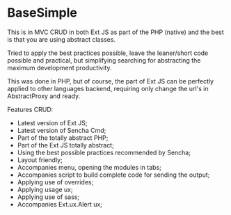 BaseSimple
==========
This is in MVC CRUD in both Ext JS as part of the PHP (native) and the best is that you are using abstract classes.

Tried to apply the best practices possible, leave the leaner/short code possible and practical, but simplifying searching for abstracting the maximum development productivity.

This was done in PHP, but of course, the part of Ext JS can be perfectly applied to other languages ​​backend, requiring only change the url's in AbstractProxy and ready.

Features CRUD:

- Latest version of Ext JS;
- Latest version of Sencha Cmd;
- Part of the totally abstract PHP;
- Part of the Ext JS totally abstract;
- Using the best possible practices recommended by Sencha;
- Layout friendly;
- Accompanies menu, opening the modules in tabs;
- Accompanies script to build complete code for sending the output;
- Applying use of overrides;
- Applying usage ux;
- Applying use of sass;
- Accompanies Ext.ux.Alert ux;